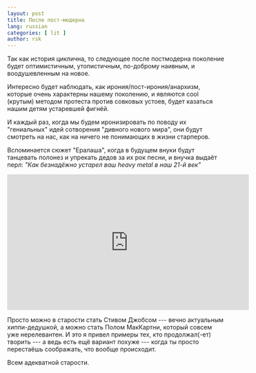 ```yaml
---
layout: post
title: После пост-модерна 
lang: russian
categories: [ lit ]
author: rsk
---
```


Так как история циклична, то следующее после постмодерна поколение будет оптимистичным, утопистичным, по-доброму наивным, и воодушевленным на новое.

Интересно будет наблюдать, как ирония/пост-ирония/анархизм, которые очень характерны нашему поколению, и являются cool (крутым) методом протеста против совковых устоев, будет казаться нашим детям устаревшей фигнёй.

И каждый раз, когда мы будем иронизировать по поводу их "гениальных" идей сотворения "дивного нового мира", они будут смотреть на нас, как на ничего не понимающих в жизни старперов.

Вспоминается сюжет "Ералаша", когда в будущем внуки будут танцевать полонез и упрекать дедов за их рок песни, и внучка выдаёт перл: _"Как безнадёжно устарел ваш heavy metal в наш 21-й век"_

<iframe width="560" height="315" src="https://www.youtube.com/embed/sPgqm65Hh6I" frameborder="0" allow="accelerometer; autoplay; encrypted-media; gyroscope; picture-in-picture" allowfullscreen></iframe>

Просто можно в старости стать Стивом Джобсом --- вечно актуальным хиппи-дедушкой, а можно стать Полом МакКартни, который совсем уже нерелевантен. И это я привел примеры тех, кто продолжал(-ет) творить --- а ведь есть ещё вариант похуже --- когда ты просто перестаёшь соображать, что вообще происходит.

Всем адекватной старости.

